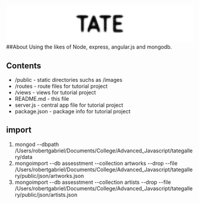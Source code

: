 
![alt text](https://github.com/RobertJGabriel/Tate-Gallery-in-Express-node-api/blob/master/public/img/github/readme.png "Robin")
##About
Using the likes of Node, express, angular.js and mongodb.


## Contents

* /public - static directories suchs as /images
* /routes - route files for tutorial project
* /views - views for tutorial project
* README.md - this file
* server.js - central app file for tutorial project
* package.json - package info for tutorial project



## import

1. mongod --dbpath /Users/robertgabriel/Documents/College/Advanced_Javascript/tategallery/data 
2. mongoimport --db assesstment --collection artworks --drop --file /Users/robertgabriel/Documents/College/Advanced_Javascript/tategallery/public/json/artworks.json
3. mongoimport --db assesstment --collection artists --drop --file /Users/robertgabriel/Documents/College/Advanced_Javascript/tategallery/public/json/artists.json
